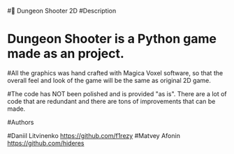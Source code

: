 #🔫 Dungeon Shooter 2D
#Description

# Dungeon Shooter is a Python game made as an project.
#All the graphics was hand crafted with Magica Voxel software, so that the overall feel and look of the game will be the same as original 2D game.

#The code has NOT been polished and is provided "as is". There are a lot of code that are redundant and there are tons of improvements that can be made.

#Authors

#Daniil Litvinenko https://github.com/f1rezy
#Matvey Afonin https://github.com/hideres

